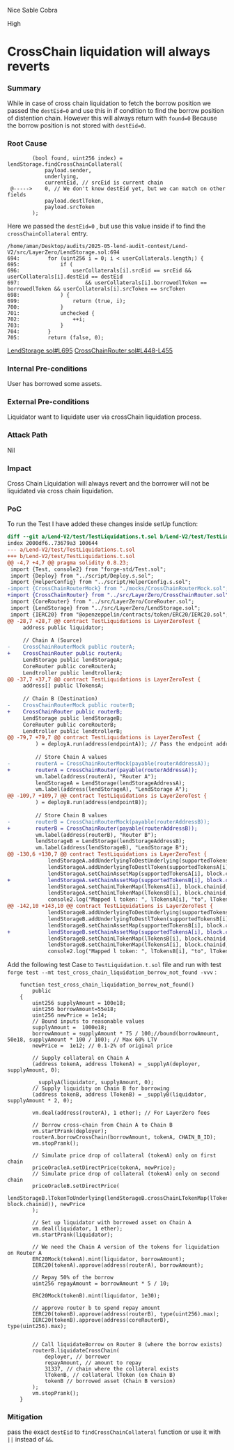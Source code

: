 Nice Sable Cobra

High

# CrossChain liquidation will always reverts

### Summary

While in case of cross chain liquidation to fetch the borrow position we passed the `destEid=0` and use this in if condition to find the borrow position of distention chain. However this will always return with `found=0` Because the borrow position  is not stored with `destEid=0`.


### Root Cause

```solidity
        (bool found, uint256 index) = lendStorage.findCrossChainCollateral(
            payload.sender,
            underlying,
            currentEid, // srcEid is current chain
 @----->    0, // We don't know destEid yet, but we can match on other fields
            payload.destlToken,
            payload.srcToken
        );
```
Here we passed the `destEid=0`  , but use this value inside if to find the `crossChainCollateral` entry.
```solidity
/home/aman/Desktop/audits/2025-05-lend-audit-contest/Lend-V2/src/LayerZero/LendStorage.sol:694
694:         for (uint256 i = 0; i < userCollaterals.length;) {
695:             if (
696:                 userCollaterals[i].srcEid == srcEid && userCollaterals[i].destEid == destEid
697:                     && userCollaterals[i].borrowedlToken == borrowedlToken && userCollaterals[i].srcToken == srcToken
698:             ) {
699:                 return (true, i);
700:             }
701:             unchecked {
702:                 ++i;
703:             }
704:         }
705:         return (false, 0);
```
[LendStorage.sol#L695](https://github.com/sherlock-audit/2025-05-lend-audit-contest/blob/main/Lend-V2/src/LayerZero/LendStorage.sol#L695)
[CrossChainRouter.sol#L448-L455](https://github.com/sherlock-audit/2025-05-lend-audit-contest/blob/main/Lend-V2/src/LayerZero/CrossChainRouter.sol#L448-L455)


### Internal Pre-conditions

User has borrowed some assets.


### External Pre-conditions

Liquidator want to liquidate user via crossChain liquidation process.


### Attack Path

Nil

### Impact

Cross Chain Liquidation will always revert and the borrower will not be liquidated via cross chain liquidation.


### PoC

To run the Test I have added these changes inside setUp function:
```diff
diff --git a/Lend-V2/test/TestLiquidations.t.sol b/Lend-V2/test/TestLiquidations.t.sol
index 2000df6..73679a3 100644
--- a/Lend-V2/test/TestLiquidations.t.sol
+++ b/Lend-V2/test/TestLiquidations.t.sol
@@ -4,7 +4,7 @@ pragma solidity 0.8.23;
 import {Test, console2} from "forge-std/Test.sol";
 import {Deploy} from "../script/Deploy.s.sol";
 import {HelperConfig} from "../script/HelperConfig.s.sol";
-import {CrossChainRouterMock} from "./mocks/CrossChainRouterMock.sol";
+import {CrossChainRouter} from "../src/LayerZero/CrossChainRouter.sol";
 import {CoreRouter} from "../src/LayerZero/CoreRouter.sol";
 import {LendStorage} from "../src/LayerZero/LendStorage.sol";
 import {IERC20} from "@openzeppelin/contracts/token/ERC20/IERC20.sol";
@@ -28,7 +28,7 @@ contract TestLiquidations is LayerZeroTest {
     address public liquidator;
 
     // Chain A (Source)
-    CrossChainRouterMock public routerA;
+    CrossChainRouter public routerA;
     LendStorage public lendStorageA;
     CoreRouter public coreRouterA;
     Lendtroller public lendtrollerA;
@@ -37,7 +37,7 @@ contract TestLiquidations is LayerZeroTest {
     address[] public lTokensA;
 
     // Chain B (Destination)
-    CrossChainRouterMock public routerB;
+    CrossChainRouter public routerB;
     LendStorage public lendStorageB;
     CoreRouter public coreRouterB;
     Lendtroller public lendtrollerB;
@@ -79,7 +79,7 @@ contract TestLiquidations is LayerZeroTest {
         ) = deployA.run(address(endpointA)); // Pass the endpoint address to Deploy.run
 
         // Store Chain A values
-        routerA = CrossChainRouterMock(payable(routerAddressA));
+        routerA = CrossChainRouter(payable(routerAddressA));
         vm.label(address(routerA), "Router A");
         lendStorageA = LendStorage(lendStorageAddressA);
         vm.label(address(lendStorageA), "LendStorage A");
@@ -109,7 +109,7 @@ contract TestLiquidations is LayerZeroTest {
         ) = deployB.run(address(endpointB));
 
         // Store Chain B values
-        routerB = CrossChainRouterMock(payable(routerAddressB));
+        routerB = CrossChainRouter(payable(routerAddressB));
         vm.label(address(routerB), "Router B");
         lendStorageB = LendStorage(lendStorageAddressB);
         vm.label(address(lendStorageB), "LendStorage B");
@@ -130,6 +130,7 @@ contract TestLiquidations is LayerZeroTest {
             lendStorageA.addUnderlyingToDestUnderlying(supportedTokensA[i], supportedTokensB[i], CHAIN_B_ID);
             lendStorageA.addUnderlyingToDestlToken(supportedTokensA[i], lTokensB[i], CHAIN_B_ID);
             lendStorageA.setChainAssetMap(supportedTokensA[i], block.chainid, supportedTokensB[i]);
+            lendStorageA.setChainAssetMap(supportedTokensB[i], block.chainid, supportedTokensA[i]);
             lendStorageA.setChainLTokenMap(lTokensA[i], block.chainid, lTokensB[i]);
             lendStorageA.setChainLTokenMap(lTokensB[i], block.chainid, lTokensA[i]);
             console2.log("Mapped l token: ", lTokensA[i], "to", lTokensB[i]);
@@ -142,10 +143,10 @@ contract TestLiquidations is LayerZeroTest {
             lendStorageB.addUnderlyingToDestUnderlying(supportedTokensB[i], supportedTokensA[i], CHAIN_A_ID);
             lendStorageB.addUnderlyingToDestlToken(supportedTokensB[i], lTokensA[i], CHAIN_A_ID);
             lendStorageB.setChainAssetMap(supportedTokensB[i], block.chainid, supportedTokensA[i]);
+            lendStorageB.setChainAssetMap(supportedTokensA[i], block.chainid, supportedTokensB[i]);
             lendStorageB.setChainLTokenMap(lTokensB[i], block.chainid, lTokensA[i]);
             lendStorageB.setChainLTokenMap(lTokensA[i], block.chainid, lTokensB[i]);
             console2.log("Mapped l token: ", lTokensB[i], "to", lTokensA[i]);
```

Add the following test Case to `TestLiquidation.t.sol` file and run with test `forge test --mt test_cross_chain_liquidation_borrow_not_found -vvv` :
```solidity
    function test_cross_chain_liquidation_borrow_not_found()
        public
    {
        uint256 supplyAmount = 100e18;
        uint256 borrowAmount=55e18;
        uint256 newPrice = 1e14;
        // Bound inputs to reasonable values
        supplyAmount =  1000e18;
        borrowAmount = supplyAmount * 75 / 100;//bound(borrowAmount, 50e18, supplyAmount * 100 / 100); // Max 60% LTV
        newPrice =  1e12; // 0.1-2% of original price

        // Supply collateral on Chain A
        (address tokenA, address lTokenA) = _supplyA(deployer, supplyAmount, 0);

         _supplyA(liquidator, supplyAmount, 0);
        // Supply liquidity on Chain B for borrowing
        (address tokenB, address lTokenB) = _supplyB(liquidator, supplyAmount * 2, 0);

        vm.deal(address(routerA), 1 ether); // For LayerZero fees

        // Borrow cross-chain from Chain A to Chain B
        vm.startPrank(deployer);
        routerA.borrowCrossChain(borrowAmount, tokenA, CHAIN_B_ID);
        vm.stopPrank();

        // Simulate price drop of collateral (tokenA) only on first chain
        priceOracleA.setDirectPrice(tokenA, newPrice);
        // Simulate price drop of collateral (tokenA) only on second chain
        priceOracleB.setDirectPrice(
            lendStorageB.lTokenToUnderlying(lendStorageB.crossChainLTokenMap(lTokenA, block.chainid)), newPrice
        );

        // Set up liquidator with borrowed asset on Chain A
        vm.deal(liquidator, 1 ether);
        vm.startPrank(liquidator);

        // We need the Chain A version of the tokens for liquidation on Router A
        ERC20Mock(tokenA).mint(liquidator, borrowAmount);
        IERC20(tokenA).approve(address(routerA), borrowAmount);

        // Repay 50% of the borrow
        uint256 repayAmount = borrowAmount * 5 / 10;

        ERC20Mock(tokenB).mint(liquidator, 1e30);

        // approve router b to spend repay amount
        IERC20(tokenB).approve(address(routerB), type(uint256).max);
        IERC20(tokenB).approve(address(coreRouterB), type(uint256).max);


        // Call liquidateBorrow on Router B (where the borrow exists)
        routerB.liquidateCrossChain(
            deployer, // borrower
            repayAmount, // amount to repay
            31337, // chain where the collateral exists
            lTokenB, // collateral lToken (on Chain B)
            tokenB // borrowed asset (Chain B version)
        );
        vm.stopPrank();
    }
```


### Mitigation

pass the exact `destEid` to `findCrossChainCollateral` function or use it with `||` instead of `&&`.